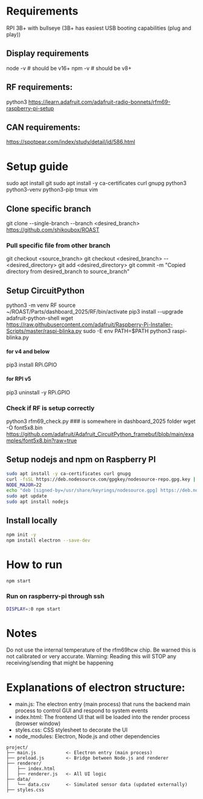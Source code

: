 # Requirements
RPI 3B+ with bullseye
    (3B+ has easiest USB booting capabilities (plug and play))

## Display requirements
node -v # should be v16+
npm -v  # should be v8+

## RF requirements:
python3
https://learn.adafruit.com/adafruit-radio-bonnets/rfm69-raspberry-pi-setup

## CAN requirements:
https://spotpear.com/index/study/detail/id/586.html

# Setup guide
sudo apt install git 
sudo apt install -y ca-certificates curl gnupg python3 python3-venv python3-pip tmux vim

## Clone specific branch
git clone --single-branch --branch <desired_branch> https://github.com/shikoubox/ROAST
### Pull specific file from other branch
git checkout <source_branch>
git checkout <desired_branch> -- <desired_directory>
git add <desired_directory>
git commit -m "Copied directory from desired_branch to source_branch"

## Setup CircuitPython
python3 -m venv RF
source ~/ROAST/Parts/dashboard_2025/RF/bin/activate
pip3 install --upgrade adafruit-python-shell
wget https://raw.githubusercontent.com/adafruit/Raspberry-Pi-Installer-Scripts/master/raspi-blinka.py
sudo -E env PATH=$PATH python3 raspi-blinka.py
#### for v4 and below
pip3 install RPi.GPIO
#### for RPI v5
pip3 uninstall -y RPi.GPIO

### Check if RF is setup correctly
python3 rfm69_check.py ### is somewhere in dashboard_2025 folder
wget -O font5x8.bin https://github.com/adafruit/Adafruit_CircuitPython_framebuf/blob/main/examples/font5x8.bin?raw=true


## Setup nodejs and npm on Raspberry PI
```bash
sudo apt install -y ca-certificates curl gnupg
curl -fsSL https://deb.nodesource.com/gpgkey/nodesource-repo.gpg.key | sudo gpg --dearmor -o /usr/share/keyrings/nodesource.gpg
NODE_MAJOR=22
echo "deb [signed-by=/usr/share/keyrings/nodesource.gpg] https://deb.nodesource.com/node_$NODE_MAJOR.x nodistro main" | sudo tee /etc/apt/sources.list.d/nodesource.list
sudo apt update
sudo apt install nodejs
```

## Install locally
```bash
npm init -y
npm install electron --save-dev
```
# How to run
```bash
npm start
```
### Run on raspberry-pi through ssh
```bash
DISPLAY=:0 npm start
```


# Notes
Do not use the internal temperature of the rfm69hcw chip. Be warned this is not calibrated or very accurate. Warning: Reading this will STOP any receiving/sending that might be happening


# Explanations of electron structure:
* main.js: The electron entry (main process) that runs the backend main process to control GUI and respond to system events
* index.html: The frontend UI that will be loaded into the render process (browser window)
* styles.css: CSS stylesheet to decorate the UI
* node_modules: Electron, Node.js and other dependencies

```
project/
├── main.js           <- Electron entry (main process)
├── preload.js        <- Bridge between Node.js and renderer
├── renderer/
│   ├── index.html
│   ├── renderer.js   <- All UI logic
├── data/
│   └── data.csv      <- Simulated sensor data (updated externally)
├── styles.css
```
